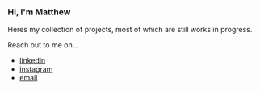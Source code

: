 ### Hi, I'm Matthew

Heres my collection of projects, most of which are still works in progress. 

Reach out to me on...

* [linkedin](https://linkedin.com/in/matthewjkang)
* [instagram](https://www.instagram.com/kangjmatthew/)
* [email](mjk095@ucsd.edu)


<!--
**matthewjkang/matthewjkang** is a ✨ _special_ ✨ repository because its `README.md` (this file) appears on your GitHub profile.

Here are some ideas to get you started:

- 🔭 I’m currently working on ...
- 🌱 I’m currently learning ...
- 👯 I’m looking to collaborate on ...
- 🤔 I’m looking for help with ...
- 💬 Ask me about ...
- 📫 How to reach me: ...
- 😄 Pronouns: ...
- ⚡ Fun fact: ...
-->
